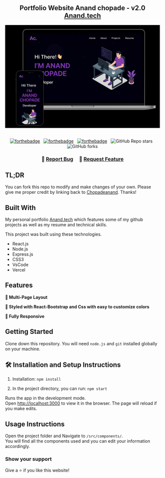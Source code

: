 <h2 align="center">
  Portfolio Website Anand chopade - v2.0<br/>
  <a href="https://anand-tan.vercel.app/" target="_blank">Anand.tech</a>
</h2>
<div align="center">
  <img alt="Demo" src="./Images/readme-img1.png" />
</div>

<br/>

<center>

[![forthebadge](https://forthebadge.com/images/badges/built-with-love.svg)](https://forthebadge.com) &nbsp;
[![forthebadge](https://forthebadge.com/images/badges/made-with-javascript.svg)](https://forthebadge.com) &nbsp;
[![forthebadge](https://forthebadge.com/images/badges/open-source.svg)](https://forthebadge.com) &nbsp;
![GitHub Repo stars](https://img.shields.io/github/stars/Chopadeanand/Portfolio?color=red&logo=github&style=for-the-badge) &nbsp;
![GitHub forks](https://img.shields.io/github/forks/Chopadeanand/Portfolio?color=red&logo=github&style=for-the-badge)

</center>

<h3 align="center">
    🔹
    <a href="https://github.com/Chopadeanand/Portfolio/issues">Report Bug</a> &nbsp; &nbsp;
    🔹
    <a href="https://github.com/Chopadeanand/Portfolio/issues">Request Feature</a>
</h3>

## TL;DR

You can fork this repo to modify and make changes of your own. Please give me proper credit by linking back to [Chopadeanand](https://github.com/Chopadeanand/Portfolio). Thanks!

## Built With

My personal portfolio <a href="https://anand-tan.vercel.app/" target="_blank">Anand.tech</a> which features some of my github projects as well as my resume and technical skills.<br/>

This project was built using these technologies.

- React.js
- Node.js
- Express.js
- CSS3
- VsCode
- Vercel

## Features

**📖 Multi-Page Layout**

**🎨 Styled with React-Bootstrap and Css with easy to customize colors**

**📱 Fully Responsive**

## Getting Started

Clone down this repository. You will need `node.js` and `git` installed globally on your machine.

## 🛠 Installation and Setup Instructions

1. Installation: `npm install`

2. In the project directory, you can run: `npm start`

Runs the app in the development mode.\
Open [http://localhost:3000](http://localhost:3000) to view it in the browser.
The page will reload if you make edits.

## Usage Instructions

Open the project folder and Navigate to `/src/components/`. <br/>
You will find all the components used and you can edit your information accordingly.

### Show your support

Give a ⭐ if you like this website!

